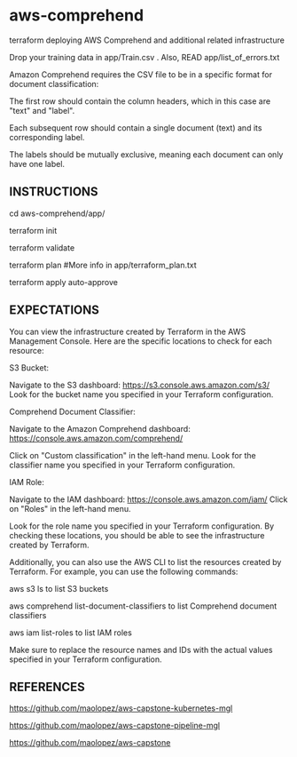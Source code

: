 # aws-comprehend
terraform deploying AWS Comprehend and additional related infrastructure

Drop your training data in app/Train.csv . Also, READ app/list_of_errors.txt

Amazon Comprehend requires the CSV file to be in a specific format for document classification:

The first row should contain the column headers, which in this case are "text" and "label".

Each subsequent row should contain a single document (text) and its corresponding label.

The labels should be mutually exclusive, meaning each document can only have one label.


INSTRUCTIONS
------------------

cd aws-comprehend/app/

terraform init

terraform validate

terraform plan  #More info in app/terraform_plan.txt

terraform apply auto-approve


EXPECTATIONS
------------------

You can view the infrastructure created by Terraform in the AWS Management Console. Here are the specific locations to check for each resource:


S3 Bucket:

Navigate to the S3 dashboard: https://s3.console.aws.amazon.com/s3/
Look for the bucket name you specified in your Terraform configuration.


Comprehend Document Classifier:

Navigate to the Amazon Comprehend dashboard: https://console.aws.amazon.com/comprehend/

Click on "Custom classification" in the left-hand menu.
Look for the classifier name you specified in your Terraform configuration.


IAM Role:

Navigate to the IAM dashboard: https://console.aws.amazon.com/iam/
Click on "Roles" in the left-hand menu.

Look for the role name you specified in your Terraform configuration.
By checking these locations, you should be able to see the infrastructure created by Terraform.


Additionally, you can also use the AWS CLI to list the resources created by Terraform. For example, you can use the following commands:

aws s3 ls to list S3 buckets

aws comprehend list-document-classifiers to list Comprehend document classifiers

aws iam list-roles to list IAM roles


Make sure to replace the resource names and IDs with the actual values specified in your Terraform configuration.


REFERENCES
------------------

https://github.com/maolopez/aws-capstone-kubernetes-mgl

https://github.com/maolopez/aws-capstone-pipeline-mgl

https://github.com/maolopez/aws-capstone